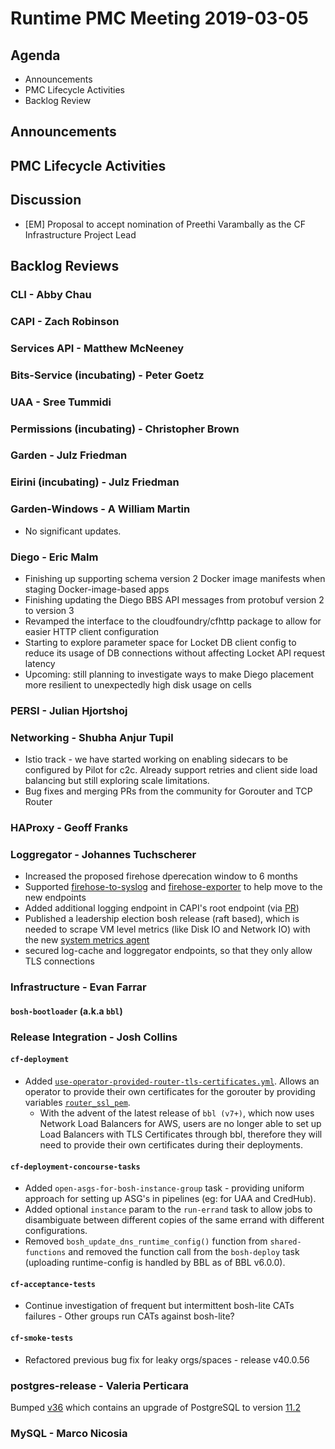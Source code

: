 # Runtime PMC Meeting 2019-03-05

## Agenda

* Announcements
* PMC Lifecycle Activities
* Backlog Review


## Announcements


## PMC Lifecycle Activities


## Discussion

- [EM] Proposal to accept nomination of Preethi Varambally as the CF Infrastructure Project Lead


## Backlog Reviews

### CLI - Abby Chau


### CAPI - Zach Robinson


### Services API - Matthew McNeeney


### Bits-Service (incubating) - Peter Goetz


### UAA - Sree Tummidi


### Permissions (incubating) - Christopher Brown


### Garden - Julz Friedman


### Eirini (incubating) - Julz Friedman


### Garden-Windows - A William Martin

- No significant updates.

### Diego - Eric Malm

- Finishing up supporting schema version 2 Docker image manifests when staging Docker-image-based apps
- Finishing updating the Diego BBS API messages from protobuf version 2 to version 3
- Revamped the interface to the cloudfoundry/cfhttp package to allow for easier HTTP client configuration
- Starting to explore parameter space for Locket DB client config to reduce its usage of DB connections without affecting Locket API request latency
- Upcoming: still planning to investigate ways to make Diego placement more resilient to unexpectedly high disk usage on cells


### PERSI - Julian Hjortshoj


### Networking - Shubha Anjur Tupil
- Istio track - we have started working on enabling sidecars to be configured by Pilot for c2c. Already support retries and client side load balancing but still exploring scale limitations. 
- Bug fixes and merging PRs from the community for Gorouter and TCP Router


### HAProxy - Geoff Franks


### Loggregator - Johannes Tuchscherer
* Increased the proposed firehose dperecation window to 6 months
* Supported [firehose-to-syslog](https://github.com/cloudfoundry-community/firehose-to-syslog) and [firehose-exporter](https://github.com/bosh-prometheus/firehose_exporter) to help move to the new endpoints
* Added additional logging endpoint in CAPI's root endpoint (via [PR](https://github.com/cloudfoundry/capi-release/pull/128))
* Published a leadership election bosh release (raft based), which is needed to scrape VM level metrics (like Disk IO and Network IO) with the new [system metrics agent](https://github.com/cloudfoundry/loggregator-agent-release#system-metrics-agent)
* secured log-cache and loggregator endpoints, so that they only allow TLS connections


### Infrastructure - Evan Farrar

#### `bosh-bootloader` (a.k.a `bbl`)


### Release Integration - Josh Collins

#### `cf-deployment`
- Added [`use-operator-provided-router-tls-certificates.yml`](use-operator-provided-router-tls-certificates.yml). Allows an operator to provide their own certificates for the gorouter by providing variables [`router_ssl_pem`](example-vars-files/vars-use-operator-provided-router-tls-certificates.yml).
  - With the advent of the latest release of `bbl (v7+)`, which now uses Network Load Balancers for AWS, users are no longer able to set up Load Balancers with TLS Certificates through bbl, therefore they will need to provide their own certificates during their deployments.

#### `cf-deployment-concourse-tasks`
- Added `open-asgs-for-bosh-instance-group` task - providing uniform approach for setting up ASG's in pipelines (eg: for UAA and CredHub).
- Added optional `instance` param to the `run-errand` task to allow jobs to disambiguate between different copies of the same errand with different configurations.
- Removed `bosh_update_dns_runtime_config()` function from `shared-functions` and removed the function call from the `bosh-deploy` task (uploading runtime-config is handled by BBL as of BBL v6.0.0).

#### `cf-acceptance-tests`
- Continue investigation of frequent but intermittent bosh-lite CATs failures - Other groups run CATs against bosh-lite?

#### `cf-smoke-tests`
- Refactored previous bug fix for leaky orgs/spaces - release v40.0.56


### postgres-release - Valeria Perticara
Bumped [v36](https://github.com/cloudfoundry/postgres-release/releases/tag/v36) which contains an upgrade of PostgreSQL to version [11.2](https://www.postgresql.org/docs/11/release-11-2.html)

### MySQL - Marco Nicosia
